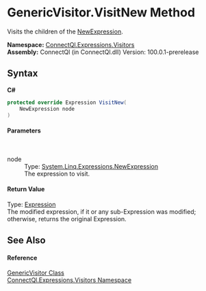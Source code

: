 # GenericVisitor.VisitNew Method 
 

Visits the children of the <a href="http://msdn2.microsoft.com/en-us/library/bb346134" target="_blank">NewExpression</a>.

**Namespace:**&nbsp;<a href="N_ConnectQl_Expressions_Visitors">ConnectQl.Expressions.Visitors</a><br />**Assembly:**&nbsp;ConnectQl (in ConnectQl.dll) Version: 100.0.1-prerelease

## Syntax

**C#**<br />
``` C#
protected override Expression VisitNew(
	NewExpression node
)
```


#### Parameters
&nbsp;<dl><dt>node</dt><dd>Type: <a href="http://msdn2.microsoft.com/en-us/library/bb346134" target="_blank">System.Linq.Expressions.NewExpression</a><br />The expression to visit.</dd></dl>

#### Return Value
Type: <a href="http://msdn2.microsoft.com/en-us/library/bb356138" target="_blank">Expression</a><br />The modified expression, if it or any sub-Expression was modified; otherwise, returns the original Expression.

## See Also


#### Reference
<a href="T_ConnectQl_Expressions_Visitors_GenericVisitor">GenericVisitor Class</a><br /><a href="N_ConnectQl_Expressions_Visitors">ConnectQl.Expressions.Visitors Namespace</a><br />